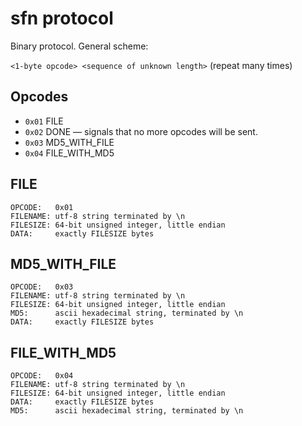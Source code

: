 # sfn protocol

Binary protocol. General scheme:

`<1-byte opcode> <sequence of unknown length>` (repeat many times)

## Opcodes

* `0x01` FILE
* `0x02` DONE — signals that no more opcodes will be sent.
* `0x03` MD5_WITH_FILE
* `0x04` FILE_WITH_MD5

## FILE

```
OPCODE:   0x01
FILENAME: utf-8 string terminated by \n
FILESIZE: 64-bit unsigned integer, little endian
DATA:     exactly FILESIZE bytes
```

## MD5_WITH_FILE

```
OPCODE:   0x03
FILENAME: utf-8 string terminated by \n
FILESIZE: 64-bit unsigned integer, little endian
MD5:      ascii hexadecimal string, terminated by \n
DATA:     exactly FILESIZE bytes
```

## FILE_WITH_MD5

```
OPCODE:   0x04
FILENAME: utf-8 string terminated by \n
FILESIZE: 64-bit unsigned integer, little endian
DATA:     exactly FILESIZE bytes
MD5:      ascii hexadecimal string, terminated by \n
```
